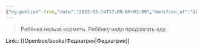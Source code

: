 ```yaml
---
{"dg-publish":true,"date":"2022-05-14T17:08:00+03:00","modified_at":"2022-05-29T14:07:40+03:00","title":"Ребёнку надо предлагать еду","alias":"Ребёнку надо предлагать еду","dg-path":"/quotes/202205141708.md","permalink":"/quotes/202205141708/","dgPassFrontmatter":true}
---
```



> Ребёнка нельзя кормить. Ребёнку надо предлагать еду. 

Link:: [[Openbox/books/Федиатрия|Федиатрия]]
